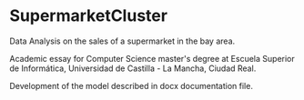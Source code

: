 # SupermarketCluster
Data Analysis on the sales of a supermarket in the bay area.

Academic essay for Computer Science master's degree at Escuela Superior de Informática, Universidad de Castilla - La Mancha, Ciudad Real. 

Development of the model described in docx documentation file.
